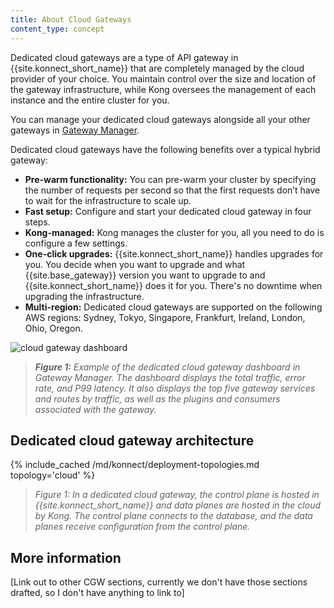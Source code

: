 ```yaml
---
title: About Cloud Gateways
content_type: concept
---
```


Dedicated cloud gateways are a type of API gateway in {{site.konnect_short_name}} that are completely managed by the cloud provider of your choice. You maintain control over the size and location of the gateway infrastructure, while Kong oversees the management of each instance and the entire cluster for you.

You can manage your dedicated cloud gateways alongside all your other gateways in [Gateway Manager](https://docs.konghq.com/konnect/gateway-manager/).

Dedicated cloud gateways have the following benefits over a typical hybrid gateway:

* **Pre-warm functionality:** You can pre-warm your cluster by specifying the number of requests per second so that the first requests don’t have to wait for the infrastructure to scale up.
* **Fast setup:** Configure and start your dedicated cloud gateway in four steps.  
* **Kong-managed:** Kong manages the cluster for you, all you need to do is configure a few settings. 
* **One-click upgrades:** {{site.konnect_short_name}} handles upgrades for you. You decide when you want to upgrade and what {{site.base_gateway}} version you want to upgrade to and {{site.konnect_short_name}} does it for you. There's no downtime when upgrading the infrastructure.
* **Multi-region:** Dedicated cloud gateways are supported on the following AWS regions: Sydney, Tokyo, Singapore, Frankfurt, Ireland, London, Ohio, Oregon.

![cloud gateway dashboard](/assets/images/products/konnect/gateway-manager/konnect-control-plane-cloud-gateway.png)
> _**Figure 1:** Example of the dedicated cloud gateway dashboard in Gateway Manager. The dashboard displays the total traffic, error rate, and P99 latency. It also displays the top five gateway services and routes by traffic, as well as the plugins and consumers associated with the gateway._

## Dedicated cloud gateway architecture

{% include_cached /md/konnect/deployment-topologies.md topology='cloud' %}

> _Figure 1: In a dedicated cloud gateway, the control plane is hosted in {{site.konnect_short_name}} and data planes are hosted in the cloud by Kong. The control plane connects to the database, and the data planes receive configuration from the control plane._

## More information

[Link out to other CGW sections, currently we don't have those sections drafted, so I don't have anything to link to]
